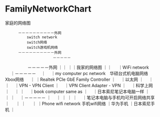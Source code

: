 # FamilyNetworkChart
家庭的网络图
      
                    
          －－－－－－－－－－外网
              switch network
              switch网络
              switch游戏机网络
          －－－－－－－－－－外网
                          －－－－－
　　　　　                 －－－－－外网
                            ｜｜
                            ｜｜我家的网络图
                            ｜｜
                  　          ｜WiFi network
                  　          ｜－－－－－
                            　｜　 ｜my computer pc network　华硕台式机电脑网络　Xbox网络
                  　          ｜   ｜Realtek PCIe GbE Family Controller
                              ｜　 ｜以太网
                              ｜　 ｜
                              ｜　 ｜VPN - VPN Client
                              ｜　 ｜VPN Client Adapter - VPN
                              ｜　 ｜科学上网
                              ｜　 ｜
                              ｜　 ｜book computer same as
                              ｜　 ｜日本索尼笔记本电脑一样
                              ｜　 ｜
                              ｜　 ｜－－－－－ 
                              ｜　 ｜   ｜
                              ｜   ｜　 ｜笔记本电脑与手机均可开启网络共享
                              ｜     　 ｜
                              ｜     　 ｜
                              ｜Phone wifi network 手机wifi网络
                              ｜华为手机
                              ｜日本索尼手机
                              ｜
          
          
     
          
          
  


